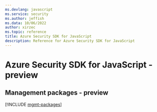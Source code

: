 ```yaml
---
ms.devlang: javascript
ms.service: security
ms.author: jeffish
ms.data: 10/06/2022
author: xirzec
ms.topic: reference
title: Azure Security SDK for JavaScript
description: Reference for Azure Security SDK for JavaScript
---
```

# Azure Security SDK for JavaScript - preview

## Management packages - preview
[!INCLUDE [mgmt-packages](security-mgmt-index.md)]